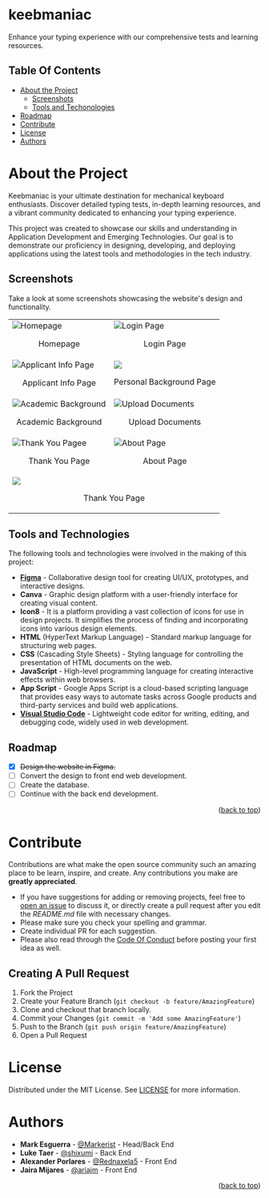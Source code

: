 # keebmaniac
Enhance your typing experience with our comprehensive tests and learning resources.

## Table Of Contents

* [About the Project](#about-the-project)
  * [Screenshots](#screenshots)
  * [Tools and Techonologies](#tools-and-technologies)
* [Roadmap](#roadmap)
* [Contribute](#contribute)
* [License](#license)
* [Authors](#authors)


# About the Project
Keebmaniac is your ultimate destination for mechanical keyboard enthusiasts. Discover detailed typing tests, in-depth learning resources, and a vibrant community dedicated to enhancing your typing experience.

This project was created to showcase our skills and understanding in Application Development and Emerging Technologies. Our goal is to demonstrate our proficiency in designing, developing, and deploying applications using the latest tools and methodologies in the tech industry.

## Screenshots
Take a look at some screenshots showcasing the website's design and functionality.
<table>
   <tr>
        <td>
            <img src="assets/readme-screenshots/Real Website/01 Homepage.png" alt="Homepage" />
            <br />
            <p align="center">Homepage</p></td>
        <td>
            <img src="assets/readme-screenshots/Real Website/02_2 Login Page.png" alt="Login Page" />
            <br />
            <p align="center">Login Page</p></td>
    </tr>
    <tr>
        <td>
            <img src="assets/readme-screenshots/Real Website/03_2 Application for ReAdmission Page.png" alt="Applicant Info Page" />
            <br />
            <p align="center">Applicant Info Page</p></td>
        <td>
            <img src="assets/readme-screenshots/Real Website/04_2 Personal Background Page.png" />
            <br />
            <p align="center">Personal Background Page</p></td>
    </tr>
    <tr>
        <td>
            <img src="assets/readme-screenshots/Real Website/05_2 Academic Background Page.png" alt="Academic Background" />
            <br />
            <p align="center">Academic Background</p></td>
        <td>
            <img src="assets/readme-screenshots/Real Website/06_2 Upload Documents Page.png" alt="Upload Documents" />
            <br />
            <p align="center">Upload Documents</p></td>
    </tr>
    <tr>
        <td>
            <img src="assets/readme-screenshots/Real Website/07 Thank You Page.png" alt="Thank You Pagee" />
            <br />
            <p align="center">Thank You Page</p></td>
        <td>
            <img src="assets/readme-screenshots/Real Website/08_2 About Page.png" alt="About Page" />
            <br />
            <p align="center">About Page</p></td>
    </tr>
    <tr>
      <td colspan="2">  
          <img src="assets/readme-screenshots/Real Website/Application Status Page.png" />
          <br />
          <p align="center">Thank You Page</p>  
      </td>
    </tr>
      
</table> 

## Tools and Technologies
The following tools and technologies were involved in the making of this project:
* **[Figma](https://www.figma.com/)**  - Collaborative design tool for creating UI/UX, prototypes, and interactive designs.
* **Canva** - Graphic design platform with a user-friendly interface for creating visual content.
* **Icon8** - It is a platform providing a vast collection of icons for use in design projects. It simplifies the process of finding and incorporating icons into various design elements.
* **HTML** (HyperText Markup Language) - Standard markup language for structuring web pages.
* **CSS** (Cascading Style Sheets) - Styling language for controlling the presentation of HTML documents on the web.
* **JavaScript** - High-level programming language for creating interactive effects within web browsers.
* **App Script** - Google Apps Script is a cloud-based scripting language that provides easy ways to automate tasks across Google products and third-party services and build web applications.
* **[Visual Studio Code](https://code.visualstudio.com/)** - Lightweight code editor for writing, editing, and debugging code, widely used in web development.

## Roadmap
-   [x] ~~Design the website in Figma.~~
-   [ ] Convert the design to front end web development.
-   [ ] Create the database.
-   [ ] Continue with the back end development.

<p align="right">(<a href="#top">back to top</a>)</p>

# Contribute

Contributions are what make the open source community such an amazing place to be learn, inspire, and create. Any contributions you make are **greatly appreciated**.
* If you have suggestions for adding or removing projects, feel free to [open an issue](https://github.com/Rednaxela5/keebmaniac/issues/new) to discuss it, or directly create a pull request after you edit the *README.md* file with necessary changes.
* Please make sure you check your spelling and grammar.
* Create individual PR for each suggestion.
* Please also read through the [Code Of Conduct](https://github.com/Rednaxela5/keebmaniac/blob/main/CODE_OF_CONDUCT.md) before posting your first idea as well.

## Creating A Pull Request

1. Fork the Project
2. Create your Feature Branch (`git checkout -b feature/AmazingFeature`)
3. Clone and checkout that branch locally.
4. Commit your Changes (`git commit -m 'Add some AmazingFeature'`)
5. Push to the Branch (`git push origin feature/AmazingFeature`)
6. Open a Pull Request

# License

Distributed under the MIT License. See [LICENSE](https://github.com/Rednaxela5/keebmaniac/blob/main/LICENSE) for more information.

# Authors

* **Mark Esguerra** - [@Markerist](https://github.com/Markerist) - Head/Back End
* **Luke Taer** - [@shixumi](https://github.com/shixumi) - Back End
* **Alexander Porlares** - [@Rednaxela5](https://github.com/Rednaxela5) - Front End
* **Jaira Mijares** - [@ariajm](https://github.com/ariajm) - Front End

<p align="right">(<a href="#top">back to top</a>)</p>